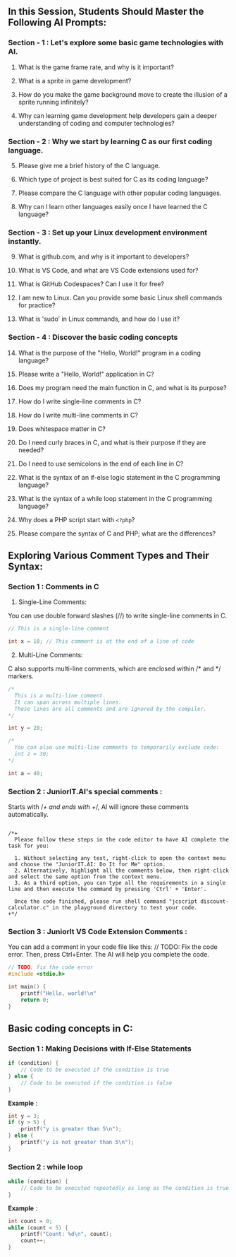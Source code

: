 ## In this Session, Students Should Master the Following AI Prompts:

### Section - 1 : Let's explore some basic game technologies with AI. 

1. What is the game frame rate, and why is it important?

2. What is a sprite in game development?

3. How do you make the game background move to create the illusion of a sprite running infinitely?

4. Why can learning game development help developers gain a deeper understanding of coding and computer technologies?

### Section - 2 :  Why we start by learning C as our first coding language.

5. Please give me a brief history of the C language.

6. Which type of project is best suited for C as its coding language?

7. Please compare the C language with other popular coding languages.

8. Why can I learn other languages easily once I have learned the C language?

### Section - 3 : Set up your Linux development environment instantly.

9. What is github.com, and why is it important to developers?

10. What is VS Code, and what are VS Code extensions used for?

11. What is GitHub Codespaces? Can I use it for free?

12. I am new to Linux. Can you provide some basic Linux shell commands for practice?

13. What is 'sudo' in Linux commands, and how do I use it?

### Section - 4 : Discover the basic coding concepts

14. What is the purpose of the "Hello, World!" program in a coding language?

15. Please write a "Hello, World!" application in C?

16. Does my program need the main function in C, and what is its purpose?

17. How do I write single-line comments in C?

18. How do I write multi-line comments in C?

19. Does whitespace matter in C?

20. Do I need curly braces in C, and what is their purpose if they are needed?

21. Do I need to use semicolons in the end of each line in C?

22. What is the syntax of an if-else logic statement in the C programming language?

23. What is the syntax of a while loop statement in the C programming language?

24. Why does a PHP script start with `<?php`?

25. Please compare the syntax of C and PHP; what are the differences?


## Exploring Various Comment Types and Their Syntax:

### Section 1 : Comments in C

1. Single-Line Comments:

You can use double forward slashes (//) to write single-line comments in C. 

```c
// This is a single-line comment

int x = 10; // This comment is at the end of a line of code
```

2. Multi-Line Comments:

C also supports multi-line comments, which are enclosed within /* and */ markers. 

```c
/*
  This is a multi-line comment.
  It can span across multiple lines.
  These lines are all comments and are ignored by the compiler.
*/

int y = 20;

/*
  You can also use multi-line comments to temporarily exclude code:
  int z = 30;
*/

int a = 40;
```
### Section 2 : JuniorIT.AI's special comments :

Starts with /*+ and ends with +*/, AI will ignore these comments automatically.

```

/*+
  Please follow these steps in the code editor to have AI complete the task for you:

  1. Without selecting any text, right-click to open the context menu and choose the "JuniorIT.AI: Do It for Me" option.
  2. Alternatively, highlight all the comments below, then right-click and select the same option from the context menu.
  3. As a third option, you can type all the requirements in a single line and then execute the command by pressing 'Ctrl' + 'Enter'.

  Once the code finished, please run shell command "jcscript discount-calculator.c" in the playground directory to test your code.
+*/

```
### Section 3 : JuniorIt VS Code Extension Comments :

You can add a comment in your code file like this: // TODO: Fix the code error. Then, press Ctrl+Enter. The AI will help you complete the code.

```c
// TODO: fix the code error
#include <stdio.h>

int main() {
    printf("Hello, world!\n"
    return 0;
}
```

## Basic coding concepts in C:

### Section 1 : Making Decisions with If-Else Statements 

```c
if (condition) {
    // Code to be executed if the condition is true
} else {
    // Code to be executed if the condition is false
}
```

**Example** :

```c
int y = 3;
if (y > 5) {
    printf("y is greater than 5\n");
} else {
    printf("y is not greater than 5\n");
}
```

### Section 2 : while loop 

```c
while (condition) {
    // Code to be executed repeatedly as long as the condition is true
}
```
**Example** :

```c
int count = 0;
while (count < 5) {
    printf("Count: %d\n", count);
    count++;
}
```
